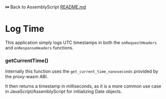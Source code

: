 ⏮️ Back to AssemblyScript [README.md](../../README.md)

# Log Time

This application simply logs UTC timestamps in both the `onRequestHeaders` and `onResponseHeaders` functions.

### getCurrentTime()

Internally this function uses the `get_current_time_nanoseconds` provided by the proxy-wasm ABI.

It then returns a timestamp in milliseconds, as it is a more common use case in JavaScript/AssemblyScript for initializing Date objects.
